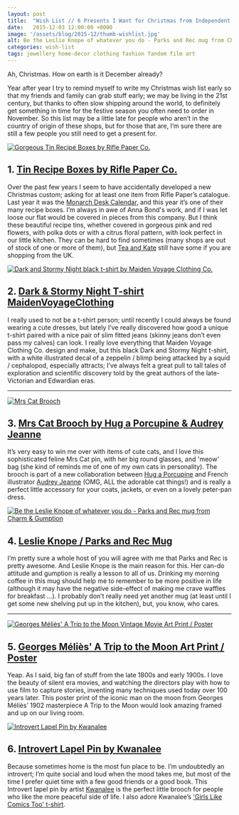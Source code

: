```yaml
---
layout: post
title:  "Wish List // 6 Presents I Want for Christmas from Independent Artists &amp; Makers"
date:   2015-12-03 12:00:00 +0000
image: '/assets/blog/2015-12/thumb-wishlist.jpg'
alt: Be the Leslie Knope of whatever you do - Parks and Rec mug from Charm &amp; Gumption
categories: wish-list
tags: jewellery home-decor clothing fashion fandom film art
---
```


<p class="intro">Ah, Christmas. How on earth is it December already?</p>

Year after year I try to remind myself to write my Christmas wish list early so that my friends and family can grab stuff early; we may be living in the 21st century, but thanks to often slow shipping around the world, to definitely get something in time for the festive season you often need to order in November. So this list may be a little late for people who aren’t in the country of origin of these shops, but for those that are, I’m sure there are still a few people you still need to get a present for.

<div class="row">
	<div class="col-md-6">
		<a href="https://riflepaperco.com/shop/recipe-boxes-cards/" title="Gorgeous Tin Recipe Boxes by Rifle Paper Co."><img src="/assets/blog/2015-12/rifle-paper-recipe-tin.jpg" alt="Gorgeous Tin Recipe Boxes by Rifle Paper Co."></a>
		<h2>1. <a href="https://riflepaperco.com/shop/recipe-boxes-cards/" title="Gorgeous Tin Recipe Boxes by Rifle Paper Co.">Tin Recipe Boxes by Rifle Paper Co.</a></h2>
		<p>Over the past few years I seem to have accidentally developed a new Christmas custom; asking for at least one item from Rifle Paper’s catalogue. Last year it was the <a href="https://riflepaperco.com/2015-monarch-desk-calendar/" title="Monarch Desk Calendar">Monarch Desk Calendar</a>, and this year it’s one of their many recipe boxes. I’m always in awe of Anna Bond's work, and if I was let loose our flat would be covered in pieces from this company. But I think these beautiful recipe tins, whether covered in gorgeous pink and red flowers, with polka dots or with a citrus floral pattern, with look perfect in our little kitchen. They can be hard to find sometimes (many shops are out of stock of one or more of them), but <a href="http://teaandkate.co.uk/search?q=rifle+paper+recipe" title="Tin Recipe Boxes by Rifle Paper Co. from Tea and Kate">Tea and Kate</a> still have some if you are shopping from the UK.</p>
	</div>
	<div class="col-md-6">
		<a href="https://www.etsy.com/listing/130683112/preorder-dark-and-stormy-night-ladies" title="Dark and Stormy Night black t-shirt by Maiden Voyage Clothing Co. on Etsy"><img src="/assets/blog/2015-12/dark-stormy-night-tshirt-maidenvoyageclothing.jpg" alt="Dark and Stormy Night black t-shirt by Maiden Voyage Clothing Co."></a>
		<h2>2. <a href="https://www.etsy.com/listing/130683112/preorder-dark-and-stormy-night-ladies" title="Dark and Stormy Night black t-shirt by Maiden Voyage Clothing Co. on Etsy">Dark &amp; Stormy Night T-shirt MaidenVoyageClothing</a></h2>
		<p>I really used to not be a t-shirt person; until recently I could always be found wearing a cute dresses, but lately I’ve really discovered how good a unique t-shirt paired with a nice pair of slim fitted jeans (skinny jeans don’t even pass my calves) can look. I really love everything that Maiden Voyage Clothing Co. design and make, but this black Dark and Stormy Night t-shirt, with a white illustrated decal of a zeppelin / blimp being attacked by a squid / cephalopod, especially attracts; I’ve always felt a great pull to tall tales of exploration and scientific discovery told by the great authors of the late-Victorian and Edwardian eras.</p>
	</div>
</div>

* * *

<div class="row">
	<div class="col-md-6">
		<a href="http://hannahzakari.co.uk/collections/jewellery/products/audrey-jeanne-mrs-cat-brooch" title="Mrs Cat Brooch on the Hannah Zakari Online Store"><img src="/assets/blog/2015-12/mrs-cat-brooch-audrey-jeanne.jpg" alt="Mrs Cat Brooch"></a>
		<h2>3. <a href="http://hannahzakari.co.uk/collections/jewellery/products/audrey-jeanne-mrs-cat-brooch" title="Mrs Cat Brooch on the Hannah Zakari Online Store">Mrs Cat Brooch by Hug a Porcupine &amp; Audrey Jeanne</a></h2>
		<p>It’s very easy to win me over with items of cute cats, and I love this sophisticated feline Mrs Cat pin, with her big round glasses, and  'meow’ bag (she kind of reminds me of one of my own cats in personality). The brooch is part of a new collaboration between <a href="http://www.hugaporcupine.com" title="Hug a Porcupine Website">Hug a Porcupine</a> and French illustrator <a href="http://audreyjeanne.fr" title="Illustrator Audrey Jeanne Website">Audrey Jeanne</a> (OMG, ALL the adorable cat things!) and is really a perfect little accessory for your coats, jackets, or even on a lovely peter-pan dress.</p>
	</div>
	<div class="col-md-6">
		<a href="http://charmandgumption.com/products/be-the-knope-mug" title="Be the Leslie Knope of whatever you do - Parks and Rec mug from Charm &amp; Gumption"><img src="/assets/blog/2015-12/leslie-knope-parks-and-rec-mug.jpg" alt="Be the Leslie Knope of whatever you do - Parks and Rec mug from Charm &amp; Gumption"></a>
		<h2>4. <a href="http://charmandgumption.com/products/be-the-knope-mug" title="Be the Leslie Knope of whatever you do - Parks and Rec mug from Charm &amp; Gumption">Leslie Knope / Parks and Rec Mug</a></h2>
		<p>I’m pretty sure a whole host of you will agree with me that Parks and Rec is pretty awesome. And Leslie Knope is the main reason for this. Her can-do attitude and gumption is really a lesson to all of us. Drinking my morning coffee in this mug should help me to remember to be more positive in life (although it may have the negative side-effect of making me crave waffles for breakfast &hellip;). I probably don’t really need yet another mug (at least until I get some new shelving put up in the kitchen), but, you know, who cares.</p>
	</div>
</div>

* * *

<div class="row">
	<div class="col-md-6">
		<a href="https://www.etsy.com/listing/219834272/a-trip-to-the-moon-poster-georges-melies" title="Georges Méliès' A Trip to the Moon Vintage Movie Art Print / Poster by DareToDreamPrints"><img src="/assets/blog/2015-12/georges-melies-trip-to-the-moon-poster.jpg" alt="Georges Méliès' A Trip to the Moon Vintage Movie Art Print / Poster"></a>
		<h2>5. <a href="https://www.etsy.com/listing/219834272/a-trip-to-the-moon-poster-georges-melies" title="Georges Méliès' A Trip to the Moon Vintage Movie Art Print / Poster by DareToDreamPrints">Georges Méliès' A Trip to the Moon Art Print / Poster</a></h2>
		<p>Yeap. As I said, big fan of stuff from the late 1800s and early 1900s. I love the beauty of silent era movies, and watching the directors play with how to use film to capture stories, inventing many techniques used today over 100 years later. This poster print of the iconic man on the moon from Georges Méliès’ 1902 masterpiece A Trip to the Moon would look amazing framed and up on our living room.</p>
	</div>
	<div class="col-md-6">
		<a href="http://cultureflockclothing.com/collections/new/products/introvert-lapel-pin" title="Introvert Lapel Pin by Kwanalee on Culture Flock Clothing"><img src="/assets/blog/2015-12/introvert-lapel-pin-kwanalee.jpg" alt="Introvert Lapel Pin by Kwanalee"></a>
		<h2>6. <a href="http://cultureflockclothing.com/collections/new/products/introvert-lapel-pin" title="Introvert Lapel Pin by Kwanalee on Culture Flock Clothing">Introvert Lapel Pin by Kwanalee</a></h2>
		<p>Because sometimes home is the most fun place to be. I’m undoubtedly an introvert; I’m quite social and loud when the mood takes me, but most of the time I prefer quiet time with a few good friends or a good book. This Introvert lapel pin by artist <a href="https://www.etsy.com/shop/kwanalee" title="Kwanalee's Etsy Store">Kwanalee</a> is the perfect little brooch for people who like the more peaceful side of life. I also adore Kwanalee’s <a href="http://cultureflockclothing.com/products/girls-like-comics-too-tee" title="Girls Like Comics Too T-shirt">'Girls Like Comics Too' t-shirt</a>.</p>
	</div>
</div>

<div style="display: none;">
	<img src="/assets/blog/2015-12/christmas-presents-from-independent-artists-makers.jpg" alt="Wish List // 6 Presents I Want for Christmas from Independent Artists &amp; Makers" title="Wish List // 6 Presents I Want for Christmas from Independent Artists &amp; Makers by @arosecast, from mugs and t-shirts, to cat pins and recipe boxes">
</div>